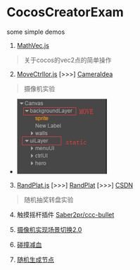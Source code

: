 # CocosCreatorExam
some simple demos

1. [MathVec.js](https://github.com/Saber2pr/CocosCreatorExam/blob/master/CameraIdea/assets/script/MathVec.js)
  > 关于cocos的vec2点的简单操作
2. [MoveCtrllor.js](https://github.com/Saber2pr/CocosCreatorExam/blob/master/CameraIdea/assets/script/MoveCtrllor.js) [>>>] [CameraIdea](https://saber2pr.github.io/MyWeb/build/CameraIdea/build/web-mobile)
  > 摄像机实验
  * ![loadingImage](https://github.com/Saber2pr/MyWeb/blob/master/resource/CameraIdea.png)
3. [RandPlat.js](https://github.com/Saber2pr/CocosCreatorExam/blob/master/RandPlat/assets/Script/RandPlat.js) [>>>] [RandPlat](https://saber2pr.github.io/MyWeb/build/RandPlat/build/web-mobile) [>>>] [CSDN](https://blog.csdn.net/u011607490/article/details/82701325)
  > 随机抽奖转盘实验

4. 触摸摇杆插件
[Saber2pr/ccc-bullet](https://github.com/Saber2pr/ccc-bullet)

5. [摄像机实现场景切换2.0](https://saber2pr.github.io/MyWeb/build/CameraManager/build/web-mobile)

6. [碰撞减血](https://saber2pr.github.io/MyWeb/build/collisionBar/build/web-mobile)

7. [随机生成节点](https://saber2pr.github.io/MyWeb/build/randCreate/build/web-mobile)
